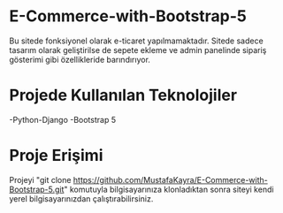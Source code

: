 # E-Commerce-with-Bootstrap-5
Bu sitede fonksiyonel olarak e-ticaret yapılmamaktadır. Sitede sadece tasarım olarak geliştirilse de sepete ekleme ve admin panelinde sipariş gösterimi gibi özellikleride barındırıyor.

# Projede Kullanılan Teknolojiler
-Python-Django
-Bootstrap 5

# Proje Erişimi
Projeyi "git clone https://github.com/MustafaKayra/E-Commerce-with-Bootstrap-5.git" komutuyla bilgisayarınıza klonladıktan sonra siteyi kendi yerel bilgisayarınızdan çalıştırabilirsiniz.
